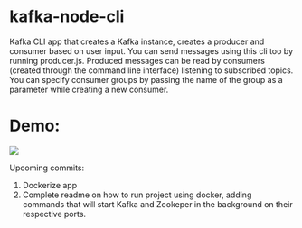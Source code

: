 # kafka-node-cli
Kafka CLI app that creates a Kafka instance, creates a producer and consumer based on user input. You can send messages using this cli too by running producer.js. Produced messages can be read by consumers (created through the command line interface) listening to subscribed topics. You can specify consumer groups by passing the name of the group as a parameter while creating a new consumer.

# Demo:
![](./assets/kafka-node-demo.gif)

Upcoming commits:
1. Dockerize app
2. Complete readme on how to run project using docker, adding commands that will start Kafka and Zookeper in the background on their respective ports.